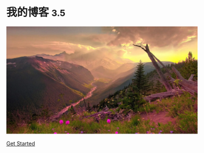 <!-- _coverpage.md -->

# 我的博客 <small>3.5</small>

![ ](/docs/5.png)

[Get Started](README)

<!-- background image -->


<!-- background color -->